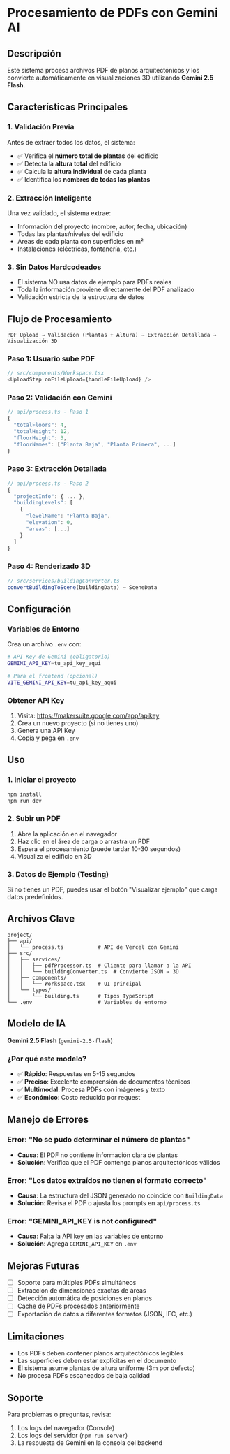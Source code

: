 # Procesamiento de PDFs con Gemini AI

## Descripción

Este sistema procesa archivos PDF de planos arquitectónicos y los convierte automáticamente en visualizaciones 3D utilizando **Gemini 2.5 Flash**.

## Características Principales

### 1. **Validación Previa**
Antes de extraer todos los datos, el sistema:
- ✅ Verifica el **número total de plantas** del edificio
- ✅ Detecta la **altura total** del edificio
- ✅ Calcula la **altura individual** de cada planta
- ✅ Identifica los **nombres de todas las plantas**

### 2. **Extracción Inteligente**
Una vez validado, el sistema extrae:
- Información del proyecto (nombre, autor, fecha, ubicación)
- Todas las plantas/niveles del edificio
- Áreas de cada planta con superficies en m²
- Instalaciones (eléctricas, fontanería, etc.)

### 3. **Sin Datos Hardcodeados**
- El sistema NO usa datos de ejemplo para PDFs reales
- Toda la información proviene directamente del PDF analizado
- Validación estricta de la estructura de datos

## Flujo de Procesamiento

```
PDF Upload → Validación (Plantas + Altura) → Extracción Detallada → Visualización 3D
```

### Paso 1: Usuario sube PDF
```typescript
// src/components/Workspace.tsx
<UploadStep onFileUpload={handleFileUpload} />
```

### Paso 2: Validación con Gemini
```typescript
// api/process.ts - Paso 1
{
  "totalFloors": 4,
  "totalHeight": 12,
  "floorHeight": 3,
  "floorNames": ["Planta Baja", "Planta Primera", ...]
}
```

### Paso 3: Extracción Detallada
```typescript
// api/process.ts - Paso 2
{
  "projectInfo": { ... },
  "buildingLevels": [
    {
      "levelName": "Planta Baja",
      "elevation": 0,
      "areas": [...]
    }
  ]
}
```

### Paso 4: Renderizado 3D
```typescript
// src/services/buildingConverter.ts
convertBuildingToScene(buildingData) → SceneData
```

## Configuración

### Variables de Entorno

Crea un archivo `.env` con:

```bash
# API Key de Gemini (obligatorio)
GEMINI_API_KEY=tu_api_key_aqui

# Para el frontend (opcional)
VITE_GEMINI_API_KEY=tu_api_key_aqui
```

### Obtener API Key

1. Visita: https://makersuite.google.com/app/apikey
2. Crea un nuevo proyecto (si no tienes uno)
3. Genera una API Key
4. Copia y pega en `.env`

## Uso

### 1. Iniciar el proyecto

```bash
npm install
npm run dev
```

### 2. Subir un PDF

1. Abre la aplicación en el navegador
2. Haz clic en el área de carga o arrastra un PDF
3. Espera el procesamiento (puede tardar 10-30 segundos)
4. Visualiza el edificio en 3D

### 3. Datos de Ejemplo (Testing)

Si no tienes un PDF, puedes usar el botón "Visualizar ejemplo" que carga datos predefinidos.

## Archivos Clave

```
project/
├── api/
│   └── process.ts           # API de Vercel con Gemini
├── src/
│   ├── services/
│   │   ├── pdfProcessor.ts  # Cliente para llamar a la API
│   │   └── buildingConverter.ts  # Convierte JSON → 3D
│   ├── components/
│   │   └── Workspace.tsx    # UI principal
│   └── types/
│       └── building.ts      # Tipos TypeScript
└── .env                     # Variables de entorno
```

## Modelo de IA

**Gemini 2.5 Flash** (`gemini-2.5-flash`)

### ¿Por qué este modelo?

- ✅ **Rápido**: Respuestas en 5-15 segundos
- ✅ **Preciso**: Excelente comprensión de documentos técnicos
- ✅ **Multimodal**: Procesa PDFs con imágenes y texto
- ✅ **Económico**: Costo reducido por request

## Manejo de Errores

### Error: "No se pudo determinar el número de plantas"
- **Causa**: El PDF no contiene información clara de plantas
- **Solución**: Verifica que el PDF contenga planos arquitectónicos válidos

### Error: "Los datos extraídos no tienen el formato correcto"
- **Causa**: La estructura del JSON generado no coincide con `BuildingData`
- **Solución**: Revisa el PDF o ajusta los prompts en `api/process.ts`

### Error: "GEMINI_API_KEY is not configured"
- **Causa**: Falta la API key en las variables de entorno
- **Solución**: Agrega `GEMINI_API_KEY` en `.env`

## Mejoras Futuras

- [ ] Soporte para múltiples PDFs simultáneos
- [ ] Extracción de dimensiones exactas de áreas
- [ ] Detección automática de posiciones en planos
- [ ] Cache de PDFs procesados anteriormente
- [ ] Exportación de datos a diferentes formatos (JSON, IFC, etc.)

## Limitaciones

- Los PDFs deben contener planos arquitectónicos legibles
- Las superficies deben estar explícitas en el documento
- El sistema asume plantas de altura uniforme (3m por defecto)
- No procesa PDFs escaneados de baja calidad

## Soporte

Para problemas o preguntas, revisa:
1. Los logs del navegador (Console)
2. Los logs del servidor (`npm run server`)
3. La respuesta de Gemini en la consola del backend
